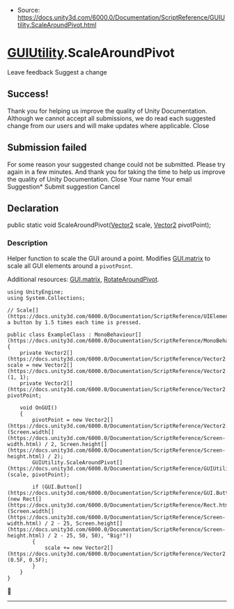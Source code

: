 * Source: https://docs.unity3d.com/6000.0/Documentation/ScriptReference/GUIUtility.ScaleAroundPivot.html

#  [GUIUtility](https://docs.unity3d.com/6000.0/Documentation/ScriptReference/GUIUtility.html).ScaleAroundPivot
Leave feedback
Suggest a change
## Success!
Thank you for helping us improve the quality of Unity Documentation. Although we cannot accept all submissions, we do read each suggested change from our users and will make updates where applicable.
Close
## Submission failed
For some reason your suggested change could not be submitted. Please <a>try again</a> in a few minutes. And thank you for taking the time to help us improve the quality of Unity Documentation.
Close
Your name Your email Suggestion* Submit suggestion
Cancel
## Declaration
public static void ScaleAroundPivot([Vector2](https://docs.unity3d.com/6000.0/Documentation/ScriptReference/Vector2.html) scale, [Vector2](https://docs.unity3d.com/6000.0/Documentation/ScriptReference/Vector2.html) pivotPoint); 
### Description
Helper function to scale the GUI around a point.
Modifies [GUI.matrix](https://docs.unity3d.com/6000.0/Documentation/ScriptReference/GUI-matrix.html) to scale all GUI elements around a `pivotPoint`.  
  
Additional resources: [GUI.matrix](https://docs.unity3d.com/6000.0/Documentation/ScriptReference/GUI-matrix.html), [RotateAroundPivot](https://docs.unity3d.com/6000.0/Documentation/ScriptReference/GUIUtility.RotateAroundPivot.html).
```
using UnityEngine;
using System.Collections;  
  
// Scale[](https://docs.unity3d.com/6000.0/Documentation/ScriptReference/UIElements.Scale.html) a button by 1.5 times each time is pressed.  
  
public class ExampleClass : MonoBehaviour[](https://docs.unity3d.com/6000.0/Documentation/ScriptReference/MonoBehaviour.html)
{
    private Vector2[](https://docs.unity3d.com/6000.0/Documentation/ScriptReference/Vector2.html) scale = new Vector2[](https://docs.unity3d.com/6000.0/Documentation/ScriptReference/Vector2.html)(1, 1);
    private Vector2[](https://docs.unity3d.com/6000.0/Documentation/ScriptReference/Vector2.html) pivotPoint;  
  
    void OnGUI()
    {
        pivotPoint = new Vector2[](https://docs.unity3d.com/6000.0/Documentation/ScriptReference/Vector2.html)(Screen.width[](https://docs.unity3d.com/6000.0/Documentation/ScriptReference/Screen-width.html) / 2, Screen.height[](https://docs.unity3d.com/6000.0/Documentation/ScriptReference/Screen-height.html) / 2);
        GUIUtility.ScaleAroundPivot[](https://docs.unity3d.com/6000.0/Documentation/ScriptReference/GUIUtility.ScaleAroundPivot.html)(scale, pivotPoint);  
  
        if (GUI.Button[](https://docs.unity3d.com/6000.0/Documentation/ScriptReference/GUI.Button.html)(new Rect[](https://docs.unity3d.com/6000.0/Documentation/ScriptReference/Rect.html)(Screen.width[](https://docs.unity3d.com/6000.0/Documentation/ScriptReference/Screen-width.html) / 2 - 25, Screen.height[](https://docs.unity3d.com/6000.0/Documentation/ScriptReference/Screen-height.html) / 2 - 25, 50, 50), "Big!"))
        {
            scale += new Vector2[](https://docs.unity3d.com/6000.0/Documentation/ScriptReference/Vector2.html)(0.5F, 0.5F);
        }
    }
}

```

* * *
